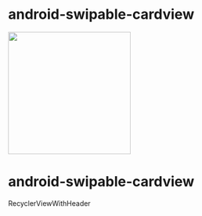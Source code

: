 # android-swipable-cardview

<img src="https://raw.githubusercontent.com/jangyoun/android-swipable-cardview/master/preivew.gif" width="250">

# android-swipable-cardview

RecyclerViewWithHeader
